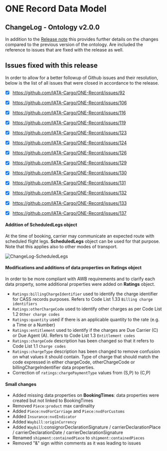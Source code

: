 # ONE Record Data Model
## ChangeLog - Ontology v2.0.0

In addition to the [Release note](https://github.com/IATA-Cargo/ONE-Record/blob/clambert-update2022/May-2022-standard-forCOTBendorsement/Data-Model/IATA-1R-DM-ReleaseNote-vCOTB-May2022.md) this provides further details on the changes compared to the previous version of the ontology.
Are included the reference to issues that are fixed with the release as well.

## Issues fixed with this release
In order to allow for a better followup of Github issues and their resolution, below is the list of all issues that were closed in accordance to the release.
 
- [x] https://github.com/IATA-Cargo/ONE-Record/issues/92
- [x] https://github.com/IATA-Cargo/ONE-Record/issues/106
- [x] https://github.com/IATA-Cargo/ONE-Record/issues/116
- [x] https://github.com/IATA-Cargo/ONE-Record/issues/119
- [x] https://github.com/IATA-Cargo/ONE-Record/issues/123
- [x] https://github.com/IATA-Cargo/ONE-Record/issues/124
- [x] https://github.com/IATA-Cargo/ONE-Record/issues/126
- [x] https://github.com/IATA-Cargo/ONE-Record/issues/129
- [x] https://github.com/IATA-Cargo/ONE-Record/issues/130
- [x] https://github.com/IATA-Cargo/ONE-Record/issues/131
- [x] https://github.com/IATA-Cargo/ONE-Record/issues/132
- [x] https://github.com/IATA-Cargo/ONE-Record/issues/133
- [x] https://github.com/IATA-Cargo/ONE-Record/issues/137


#### Addition of ScheduledLegs object
At the time of booking, carrier may communicate an expected route with scheduled flight legs. **ScheduledLegs** object can be used for that purpose.
Note that this applies also to other modes of transport.

![ChangeLog-ScheduledLegs](https://user-images.githubusercontent.com/58464775/161061355-18386241-1013-4e39-9f54-93d25dea660e.PNG)
 
#### Modifications and additions of data properties on Ratings object
In order to be more compliant with AWB requirements and to clarify each data property, some additional properties were added on **Ratings** object.
- `Ratings:billingChargeIdentifier` used to identify the charge identifier for CASS records purposes. Refers to Code List 1.33 `Billing charge identifiers`
- `Ratings:otherChargeCode` used to identify other charges as per Code List 1.2 `Other charge codes`
- `Ratings:quantity` used if there is an applicable quantity to the rate (e.g. a Time or a Number)
- `Ratings:entitlement` used to identify if the charges are Due Carrier (C) or Due Agent (A). Refers to Code List 1.3 `Entitlement codes`
- `Ratings:chargeCode` description has been changed so that it refers to Code List 1.1 `Charge codes`
- `Ratings:chargeType` description has been changed to remove confusion on what values it should contain. Type of charge that should match the code expressed in either chargeCode, otherChargeCode or billingChargeIndentifier data properties.
- Correction of `ratings:chargePaymentType` values from (S,P) to (C,P)

#### Small changes
- Added missing data properties on **BookingTimes**: data properties were created but not linked to BookingTimes
- Removed `Piece:product` max cardinality
- Added `Piece:nvdForCarriage` and `Piece:nvdForCustoms`
- Added `Insurance:nvdIndicator`
- Added `Waybill:originCurrency`
- Added `Waybill`:consignorDeclarationSignature / carrierDeclarationPlace / carrierDeclarationDate / carrierDeclarationSignature
- Renamed `shipment:containedPiece` to `shipment:containedPieces`
- Removed "&" sign within comments as it was leading to issues
